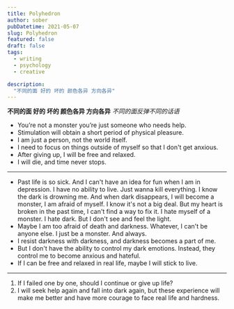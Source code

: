```yaml
---
title: Polyhedron
author: sober
pubDatetime: 2021-05-07
slug: Polyhedron
featured: false
draft: false
tags:
  - writing
  - psychology
  - creative

description:
  "不同的面 好的 坏的 颜色各异 方向各异"
---
```


**不同的面 好的 坏的 颜色各异 方向各异**
*不同的面反弹不同的话语*
* You’re not a monster you’re just someone who needs help.
* Stimulation will obtain a short period of physical pleasure.
* I am just a person, not the world itself.
* I need to focus on things outside of myself so that I don't get anxious.
* After giving up, I will be free and relaxed.
* I will die, and time never stops.
---
* Past life is so sick. And I can't have an idea for fun when I am in depression. I have no ability to live. Just wanna kill everything. I know the dark is drowning me. And when dark disappears, I will become a monster, I am afraid of myself. I know it's not a big deal. But my heart is broken in the past time, I can't find a way to fix it. I hate myself of a monster. I hate dark. But I don't see and feel the light.
* Maybe I am too afraid of death and darkness. Whatever, I can't be anyone else. I just be a monster. And always.
* I resist darkness with darkness, and darkness becomes a part of me.
* But I don't have the ability to control my dark emotions. Instead, they control me to become anxious and hateful.
* If I can be free and relaxed in real life, maybe I will stick to live.
---
1. If I failed one by one, should I continue or give up life?
2. I will seek help again and fall into dark again, but these experience will make me better and have more courage to face real life and hardness.



